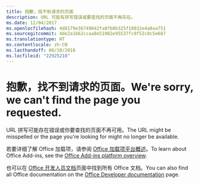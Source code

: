 ```yaml
---
title: 抱歉，找不到请求的页面
description: URL 可能有拼写错误或要查找的页面不再存在。
ms.date: 12/04/2017
ms.openlocfilehash: 4d8179e36749042fa8fb8b325f18832e4a0aa751
ms.sourcegitcommit: 4de2a1b62ccaa8e51982e95537fc9f52c0c5e687
ms.translationtype: HT
ms.contentlocale: zh-CN
ms.lasthandoff: 08/10/2018
ms.locfileid: "22925218"
---
```

# <a name="were-sorry-we-cant-find-the-page-you-requested"></a><span data-ttu-id="f95ea-103">抱歉，找不到请求的页面。</span><span class="sxs-lookup"><span data-stu-id="f95ea-103">We're sorry, we can't find the page you requested.</span></span>

<span data-ttu-id="f95ea-104">URL 拼写可能存在错误或你要查找的页面不再可用。</span><span class="sxs-lookup"><span data-stu-id="f95ea-104">The URL might be misspelled or the page you're looking for might no longer be available.</span></span>  

<span data-ttu-id="f95ea-105">若要详细了解 Office 加载项，请参阅 [Office 加载项平台概述](https://docs.microsoft.com/office/dev/add-ins/overview/office-add-ins)。</span><span class="sxs-lookup"><span data-stu-id="f95ea-105">To learn about Office Add-ins, see the [Office Add-ins platform overview](https://docs.microsoft.com/office/dev/add-ins/overview/office-add-ins).</span></span>

<span data-ttu-id="f95ea-106">也可以在 [Office 开发人员文档](https://developer.microsoft.com/office/docs)页面中找到所有 Office 文档。</span><span class="sxs-lookup"><span data-stu-id="f95ea-106">You can also find all Office documentation on the [Office Developer documentation](https://developer.microsoft.com/office/docs) page.</span></span>

